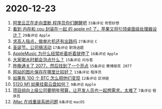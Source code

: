 # 2020-12-23

1. [阿里云正在走向垄断,程序员你们醒醒吧](https://www.v2ex.com/t/738070) ``33条评论`` ``奇思妙想``
1. [看到 内存和 cpu 封装在一起 的 apple m1 了，苹果又将引领桌面级处理器设计？](https://www.v2ex.com/t/738080) ``29条评论`` ``Apple``
1. [求高人指点，做单片机还有出路吗](https://www.v2ex.com/t/738094) ``27条评论`` ``C``
1. [圣诞节，公司搞活动](https://www.v2ex.com/t/738109) ``17条评论`` ``职场话题``
1. [AppleMusic 为什么经常听着听着就停了](https://www.v2ex.com/t/738091) ``16条评论`` ``Apple``
1. [大家喝水时都会泡点什么？](https://www.v2ex.com/t/738107) ``15条评论`` ``问与答``
1. [昨晚通关了 2077，然后找到了一个亮点](https://www.v2ex.com/t/738103) ``15条评论`` ``赛博朋克 2077``
1. [网站的图片保存在哪里比较好？](https://www.v2ex.com/t/738087) ``13条评论`` ``程序员``
1. [如果有 100 个 BTC 怎么把他们变现](https://www.v2ex.com/t/738078) ``12条评论`` ``区块链``
1. [512G M1 如果挂载云盘如何？](https://www.v2ex.com/t/738108) ``9条评论`` ``Apple``
1. [项目组向上级公司要明年预算，让开发人员也一起想需求，太难了](https://www.v2ex.com/t/738098) ``7条评论`` ``程序员``
1. [iMac 在线重装系统问题](https://www.v2ex.com/t/738076) ``6条评论`` ``macOS``
